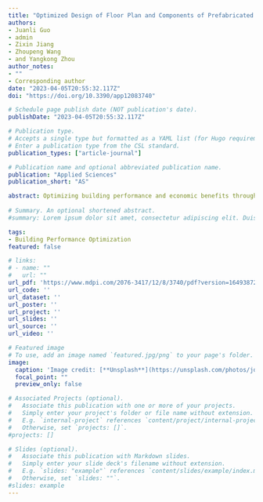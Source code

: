 ```yaml
---
title: "Optimized Design of Floor Plan and Components of Prefabricated Building with Energy-Cost Effect"
authors:
- Juanli Guo
- admin
- Zixin Jiang
- Zhoupeng Wang
- and Yangkong Zhou
author_notes:
- ""
- Corresponding author
date: "2023-04-05T20:55:32.117Z"
doi: "https://doi.org/10.3390/app12083740"

# Schedule page publish date (NOT publication's date).
publishDate: "2023-04-05T20:55:32.117Z"

# Publication type.
# Accepts a single type but formatted as a YAML list (for Hugo requirements).
# Enter a publication type from the CSL standard.
publication_types: ["article-journal"]

# Publication name and optional abbreviated publication name.
publication: "Applied Sciences"
publication_short: "AS"

abstract: Optimizing building performance and economic benefits through feedback in building design is a hot topic in current academic research. However, few studies on prefabricated buildings have been undertaken in this field. Meanwhile, the methodology used for achieving optimized solutions is still poor. In this paper, genetic algorithms and correlation analysis are employed and two parametric design methods—i.e., the floor plan generation method and the component selection method—are proposed for the modularity of the prefabricated buildings. Taking a typical high-rise building in Tianjin as an example, correlation analyses are performed on the basis of the two proposed methods to enhance the depth of the optimized finding approach. The outcome of this research demonstrates the feasibility of the proposed numerical approach, which can produce the optimized floor plan and construction set under the local conditions. This also reveals that the shape coefficient and window-to-wall ratio are strongly correlated with the energy performance of a building, which can help architects to pursue optimized design solutions in the schematic design process.
  
# Summary. An optional shortened abstract.
#summary: Lorem ipsum dolor sit amet, consectetur adipiscing elit. Duis posuere tellus ac convallis placerat. Proin tincidunt magna sed ex sollicitudin condimentum.

tags:
- Building Performance Optimization
featured: false

# links:
# - name: ""
#   url: ""
url_pdf: 'https://www.mdpi.com/2076-3417/12/8/3740/pdf?version=1649387298'
url_code: ''
url_dataset: ''
url_poster: ''
url_project: ''
url_slides: ''
url_source: ''
url_video: ''

# Featured image
# To use, add an image named `featured.jpg/png` to your page's folder. 
image:
  caption: 'Image credit: [**Unsplash**](https://unsplash.com/photos/jdD8gXaTZsc)'
  focal_point: ""
  preview_only: false

# Associated Projects (optional).
#   Associate this publication with one or more of your projects.
#   Simply enter your project's folder or file name without extension.
#   E.g. `internal-project` references `content/project/internal-project/index.md`.
#   Otherwise, set `projects: []`.
#projects: []

# Slides (optional).
#   Associate this publication with Markdown slides.
#   Simply enter your slide deck's filename without extension.
#   E.g. `slides: "example"` references `content/slides/example/index.md`.
#   Otherwise, set `slides: ""`.
#slides: example
---
```

